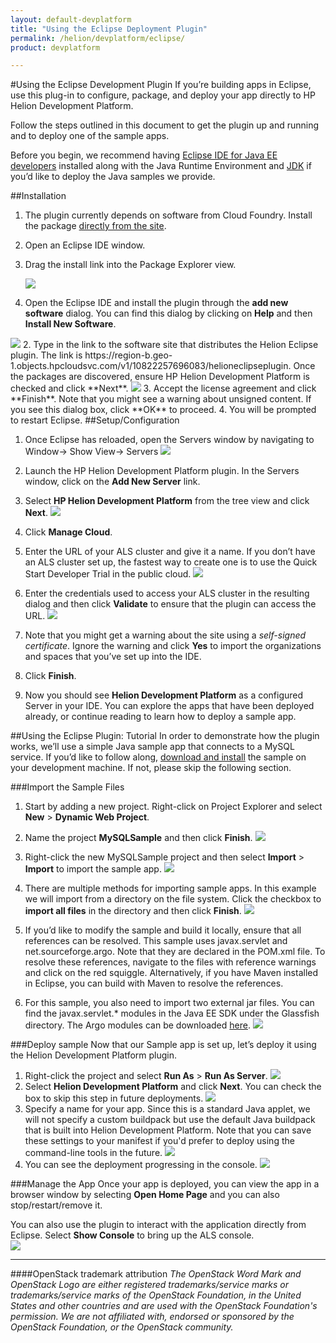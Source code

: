 ```yaml
---
layout: default-devplatform
title: "Using the Eclipse Deployment Plugin"
permalink: /helion/devplatform/eclipse/
product: devplatform

---
```

<!--UNDER REVISION-->
#Using the Eclipse Development Plugin
If you’re building apps in Eclipse, use this plug-in to configure, package, and deploy your app directly to HP Helion Development Platform. 

Follow the steps outlined in this document to get the plugin up and running and to deploy one of the sample apps.

Before you begin, we recommend having [Eclipse IDE for Java EE developers](https://www.eclipse.org/downloads/packages/eclipse-ide-java-ee-developers/lunasr1) installed along with the Java Runtime Environment and [JDK](http://www.oracle.com/technetwork/java/javase/downloads/jdk8-downloads-2133151.html) if you’d like to deploy the Java samples we provide.

##Installation


1. The plugin currently depends on software from Cloud Foundry.  Install the package [directly from the site](http://marketplace.eclipse.org/content/cloud-foundry-integration-eclipse#.VDmkTRb7xig).
2. Open an Eclipse IDE window.
3. Drag the install link into the Package Explorer view.

 	<img src="media/eclipse1.png">



1. Open the Eclipse IDE and install the plugin through the **add new software** dialog.  You can find this dialog by clicking on **Help** and then **Install New Software**.
  <img src="media/eclipse2.png">
2. Type in the link to the software site that distributes the Helion Eclipse plugin.  The link is https://region-b.geo-1.objects.hpcloudsvc.com/v1/10822257696083/helioneclipseplugin.  Once the packages are discovered, ensure HP Helion Development Platform is checked and click **Next**.
	<img src="media/eclipse3.png">
3. Accept the license agreement and click **Finish**.  Note that you might see a warning about unsigned content.  If you see this dialog box, click **OK** to proceed.
4. You will be prompted to restart Eclipse.  
##Setup/Configuration


1. Once Eclipse has reloaded, open the Servers window by navigating to Window-> Show View-> Servers
	 <img src="media/eclipse4.png">

1. Launch the HP Helion Development Platform plugin. In the Servers window, click on the **Add New Server** link.  
2. Select **HP Helion Development Platform** from the tree view and click **Next**.
	<img src="media/eclipse7.png">
3. Click **Manage Cloud**.  
4. Enter the URL of your ALS cluster and give it a name.  If you don’t have an ALS cluster set up, the fastest way to create one is to use the Quick Start Developer Trial in the public cloud.
	<img src="media/eclipse6.png">
4. Enter the credentials used to access your ALS cluster in the resulting dialog and then click **Validate** to ensure that the plugin can access the URL.
	<img src="media/eclipse5.png">
5. Note that you might get a warning about the site using a *self-signed certificate*.  Ignore the warning and click **Yes** to import the organizations and spaces that you’ve set up into the IDE.
6. Click **Finish**.
6. Now you should see **Helion Development Platform** as a configured Server in your IDE.  You can explore the apps that have been deployed already, or continue reading to learn how to deploy a sample app.


##Using the Eclipse Plugin: Tutorial
In order to demonstrate how the plugin works, we’ll use a simple Java sample app that connects to a MySQL service.  If you’d like to follow along, [download and install](/helion/devplatform/workbook/database/java/) the sample on your development machine.  If not, please skip the following section.

###Import the Sample Files
1. Start by adding a new project. Right-click on Project Explorer and select **New** > **Dynamic Web Project**. 
2. Name the project **MySQLSample** and then click **Finish**.
	<img src="media/eclipse8.png"/>
3. Right-click the new MySQLSample project and then select **Import** > **Import** to import the sample app.
	<img src="media/eclipse10.png"/>
4. There are multiple methods for importing sample apps. In this example we will import from a directory on the file system. Click the checkbox to **import all files** in the directory and then click **Finish**.
  	<img src="media/eclipse11.png"/>


1. If you’d like to modify the sample and build it locally, ensure that all references can be resolved.  This sample uses javax.servlet and net.sourceforge.argo.  Note that they are declared in the POM.xml file.  To resolve these references, navigate to the files with reference warnings and click on the red squiggle.  Alternatively, if you have Maven installed in Eclipse, you can build with Maven to resolve the references.
 
1. For this sample, you also need to import two external jar files.  You can find the javax.servlet.* modules in the Java EE SDK under the Glassfish directory.  The Argo modules can be downloaded [here](http://argo.sourceforge.net/downloads.html).
	<img src="media/eclipse12.png"/>

###Deploy sample
Now that our Sample app is set up, let’s deploy it using the Helion Development Platform plugin.  

1. Right-click the project and select **Run As** > **Run As Server**.
	<img src="media/eclipse13.png"/>
2. Select **Helion Development Platform** and click **Next**.  You can check the box to skip this step in future deployments.
	<img src="media/eclipse14.png"/>
3. Specify a name for your app. Since this is a standard Java applet, we will not specify a custom buildpack but use the default Java buildpack that is built into Helion Development Platform. Note that you can save these settings to your manifest if you'd prefer to deploy using the command-line tools in the future. 
	<img src="media/eclipse15.png"/>
1. You can see the deployment progressing in the console.
	<img src="media/eclipse16.png"/>

###Manage the App
Once your app is deployed, you can view the app in a browser window by selecting **Open Home Page** and you can also stop/restart/remove it.

You can also use the plugin to interact with the application directly from Eclipse. Select **Show Console** to bring up the ALS console.  
<img src="media/eclipse17.png"/>
 
----
####OpenStack trademark attribution
*The OpenStack Word Mark and OpenStack Logo are either registered trademarks/service marks or trademarks/service marks of the OpenStack Foundation, in the United States and other countries and are used with the OpenStack Foundation's permission. We are not affiliated with, endorsed or sponsored by the OpenStack Foundation, or the OpenStack community.*
